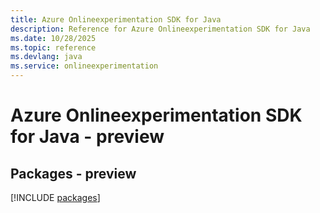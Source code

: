 ```yaml
---
title: Azure Onlineexperimentation SDK for Java
description: Reference for Azure Onlineexperimentation SDK for Java
ms.date: 10/28/2025
ms.topic: reference
ms.devlang: java
ms.service: onlineexperimentation
---
```

# Azure Onlineexperimentation SDK for Java - preview
## Packages - preview
[!INCLUDE [packages](onlineexperimentation-index.md)]